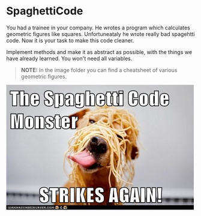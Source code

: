 # SpaghettiCode

You had a trainee in your company. He wrotes a program which calculates geometric figures like squares. Unfortuneataly he wrote really bad spagehtti code.
Now it is your task to make this code cleaner.

Implement methods and make it as abstract as possible, with the things we have already learned. You won't need all variables.

>**NOTE:** In the image folder you can find a cheatsheet of various geometric figures.

![spaghetti meme](https://github.com/x21L/SpaghettiCode/blob/master/images/meme.jpeg)
